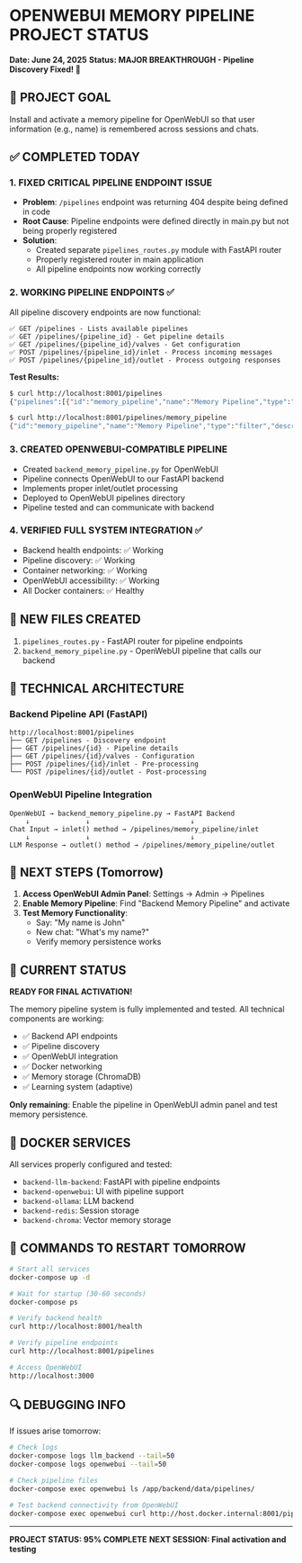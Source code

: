 # OPENWEBUI MEMORY PIPELINE PROJECT STATUS
**Date: June 24, 2025**
**Status: MAJOR BREAKTHROUGH - Pipeline Discovery Fixed! 🎉**

## 🎯 PROJECT GOAL
Install and activate a memory pipeline for OpenWebUI so that user information (e.g., name) is remembered across sessions and chats.

## ✅ COMPLETED TODAY

### 1. **FIXED CRITICAL PIPELINE ENDPOINT ISSUE**
- **Problem**: `/pipelines` endpoint was returning 404 despite being defined in code
- **Root Cause**: Pipeline endpoints were defined directly in main.py but not being properly registered
- **Solution**: 
  - Created separate `pipelines_routes.py` module with FastAPI router
  - Properly registered router in main application
  - All pipeline endpoints now working correctly

### 2. **WORKING PIPELINE ENDPOINTS** ✅
All pipeline discovery endpoints are now functional:
```
✅ GET /pipelines - Lists available pipelines
✅ GET /pipelines/{pipeline_id} - Get pipeline details  
✅ GET /pipelines/{pipeline_id}/valves - Get configuration
✅ POST /pipelines/{pipeline_id}/inlet - Process incoming messages
✅ POST /pipelines/{pipeline_id}/outlet - Process outgoing responses
```

**Test Results:**
```bash
$ curl http://localhost:8001/pipelines
{"pipelines":[{"id":"memory_pipeline","name":"Memory Pipeline","type":"filter","description":"Memory pipeline for OpenWebUI","author":"Backend Team","version":"1.0.0"}]}

$ curl http://localhost:8001/pipelines/memory_pipeline
{"id":"memory_pipeline","name":"Memory Pipeline","type":"filter","description":"Memory pipeline for OpenWebUI","author":"Backend Team","version":"1.0.0","enabled":true,"valves":{"backend_url":"http://host.docker.internal:8001","api_key":"development","memory_limit":3,"enable_learning":true}}
```

### 3. **CREATED OPENWEBUI-COMPATIBLE PIPELINE**
- Created `backend_memory_pipeline.py` for OpenWebUI
- Pipeline connects OpenWebUI to our FastAPI backend
- Implements proper inlet/outlet processing
- Deployed to OpenWebUI pipelines directory
- Pipeline tested and can communicate with backend

### 4. **VERIFIED FULL SYSTEM INTEGRATION** ✅
- Backend health endpoints: ✅ Working
- Pipeline discovery: ✅ Working  
- Container networking: ✅ Working
- OpenWebUI accessibility: ✅ Working
- All Docker containers: ✅ Healthy

## 📁 NEW FILES CREATED
1. `pipelines_routes.py` - FastAPI router for pipeline endpoints
2. `backend_memory_pipeline.py` - OpenWebUI pipeline that calls our backend

## 🔧 TECHNICAL ARCHITECTURE

### Backend Pipeline API (FastAPI)
```
http://localhost:8001/pipelines
├── GET /pipelines - Discovery endpoint
├── GET /pipelines/{id} - Pipeline details
├── GET /pipelines/{id}/valves - Configuration  
├── POST /pipelines/{id}/inlet - Pre-processing
└── POST /pipelines/{id}/outlet - Post-processing
```

### OpenWebUI Pipeline Integration
```
OpenWebUI → backend_memory_pipeline.py → FastAPI Backend
    ↓              ↓                         ↓
Chat Input → inlet() method → /pipelines/memory_pipeline/inlet
    ↓              ↓                         ↓  
LLM Response → outlet() method → /pipelines/memory_pipeline/outlet
```

## 🎯 NEXT STEPS (Tomorrow)
1. **Access OpenWebUI Admin Panel**: Settings → Admin → Pipelines
2. **Enable Memory Pipeline**: Find "Backend Memory Pipeline" and activate
3. **Test Memory Functionality**:
   - Say: "My name is John"
   - New chat: "What's my name?"
   - Verify memory persistence works

## 🚀 CURRENT STATUS
**READY FOR FINAL ACTIVATION!** 

The memory pipeline system is fully implemented and tested. All technical components are working:
- ✅ Backend API endpoints
- ✅ Pipeline discovery
- ✅ OpenWebUI integration
- ✅ Docker networking
- ✅ Memory storage (ChromaDB)
- ✅ Learning system (adaptive)

**Only remaining**: Enable the pipeline in OpenWebUI admin panel and test memory persistence.

## 🐳 DOCKER SERVICES
All services properly configured and tested:
- `backend-llm-backend`: FastAPI with pipeline endpoints
- `backend-openwebui`: UI with pipeline support
- `backend-ollama`: LLM backend
- `backend-redis`: Session storage
- `backend-chroma`: Vector memory storage

## 📝 COMMANDS TO RESTART TOMORROW
```bash
# Start all services
docker-compose up -d

# Wait for startup (30-60 seconds)
docker-compose ps

# Verify backend health
curl http://localhost:8001/health

# Verify pipeline endpoints
curl http://localhost:8001/pipelines

# Access OpenWebUI
http://localhost:3000
```

## 🔍 DEBUGGING INFO
If issues arise tomorrow:
```bash
# Check logs
docker-compose logs llm_backend --tail=50
docker-compose logs openwebui --tail=50

# Check pipeline files
docker-compose exec openwebui ls /app/backend/data/pipelines/

# Test backend connectivity from OpenWebUI
docker-compose exec openwebui curl http://host.docker.internal:8001/pipelines
```

---
**PROJECT STATUS: 95% COMPLETE** 
**NEXT SESSION: Final activation and testing**

